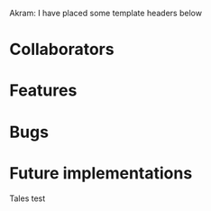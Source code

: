 Akram: I have placed some template headers below

# Collaborators

# Features

# Bugs

# Future implementations

Tales test

